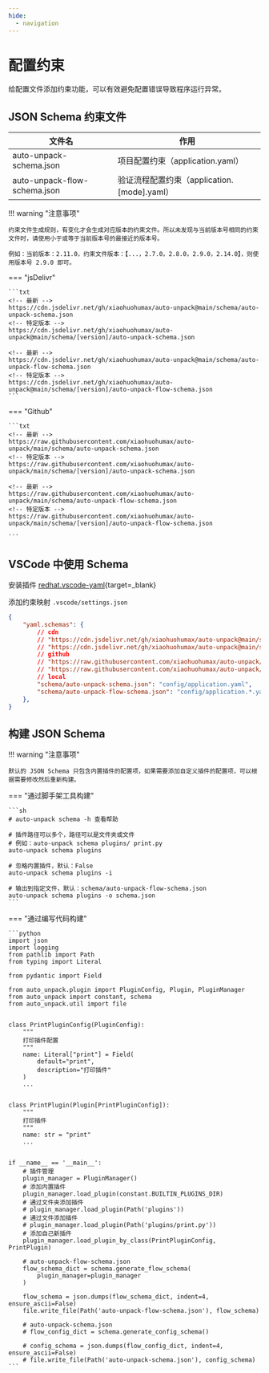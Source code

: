 ```yaml
---
hide:
  - navigation
---
```


# 配置约束

给配置文件添加约束功能，可以有效避免配置错误导致程序运行异常。

## JSON Schema 约束文件

| 文件名                       | 作用                                        |
| ---------------------------- | ------------------------------------------- |
| auto-unpack-schema.json      | 项目配置约束（application.yaml）            |
| auto-unpack-flow-schema.json | 验证流程配置约束（application.[mode].yaml） |

!!! warning "注意事项"

    约束文件生成规则，有变化才会生成对应版本的约束文件。所以未发现与当前版本号相同的约束文件时，请使用小于或等于当前版本号的最接近的版本号。

    例如：当前版本：2.11.0，约束文件版本：【...，2.7.0，2.8.0，2.9.0，2.14.0】，则使用版本号 2.9.0 即可。

=== "jsDelivr"

    ```txt
    <!-- 最新 -->
    https://cdn.jsdelivr.net/gh/xiaohuohumax/auto-unpack@main/schema/auto-unpack-schema.json
    <!-- 特定版本 -->
    https://cdn.jsdelivr.net/gh/xiaohuohumax/auto-unpack@main/schema/[version]/auto-unpack-schema.json

    <!-- 最新 -->
    https://cdn.jsdelivr.net/gh/xiaohuohumax/auto-unpack@main/schema/auto-unpack-flow-schema.json
    <!-- 特定版本 -->
    https://cdn.jsdelivr.net/gh/xiaohuohumax/auto-unpack@main/schema/[version]/auto-unpack-flow-schema.json
    ```

=== "Github"

    ```txt
    <!-- 最新 -->
    https://raw.githubusercontent.com/xiaohuohumax/auto-unpack/main/schema/auto-unpack-schema.json
    <!-- 特定版本 -->
    https://raw.githubusercontent.com/xiaohuohumax/auto-unpack/main/schema/[version]/auto-unpack-schema.json

    <!-- 最新 -->
    https://raw.githubusercontent.com/xiaohuohumax/auto-unpack/main/schema/auto-unpack-flow-schema.json
    <!-- 特定版本 -->
    https://raw.githubusercontent.com/xiaohuohumax/auto-unpack/main/schema/[version]/auto-unpack-flow-schema.json

    ```

## VSCode 中使用 Schema

安装插件 [redhat.vscode-yaml](https://marketplace.visualstudio.com/items?itemName=redhat.vscode-yaml){target=_blank}

添加约束映射 `.vscode/settings.json`

```json
{
    "yaml.schemas": {
        // cdn
        // "https://cdn.jsdelivr.net/gh/xiaohuohumax/auto-unpack@main/schema/auto-unpack-schema.json": "config/application.yaml",
        // "https://cdn.jsdelivr.net/gh/xiaohuohumax/auto-unpack@main/schema/auto-unpack-flow-schema.json": "config/application.*.yaml",
        // github
        // "https://raw.githubusercontent.com/xiaohuohumax/auto-unpack/main/schema/auto-unpack-schema.json": "config/application.yaml",
        // "https://raw.githubusercontent.com/xiaohuohumax/auto-unpack/main/schema/auto-unpack-flow-schema.json": "config/application.*.yaml",
        // local
        "schema/auto-unpack-schema.json": "config/application.yaml",
        "schema/auto-unpack-flow-schema.json": "config/application.*.yaml",
    },
}
```

## 构建 JSON Schema

!!! warning "注意事项"

    默认的 JSON Schema 只包含内置插件的配置项，如果需要添加自定义插件的配置项，可以根据需要修改然后重新构建。


=== "通过脚手架工具构建"

    ```sh
    # auto-unpack schema -h 查看帮助

    # 插件路径可以多个，路径可以是文件夹或文件
    # 例如：auto-unpack schema plugins/ print.py
    auto-unpack schema plugins

    # 忽略内置插件，默认：False
    auto-unpack schema plugins -i

    # 输出到指定文件，默认：schema/auto-unpack-flow-schema.json
    auto-unpack schema plugins -o schema.json
    ```

=== "通过编写代码构建"

    ```python
    import json
    import logging
    from pathlib import Path
    from typing import Literal

    from pydantic import Field

    from auto_unpack.plugin import PluginConfig, Plugin, PluginManager
    from auto_unpack import constant, schema
    from auto_unpack.util import file


    class PrintPluginConfig(PluginConfig):
        """
        打印插件配置
        """
        name: Literal["print"] = Field(
            default="print",
            description="打印插件"
        )
        ...


    class PrintPlugin(Plugin[PrintPluginConfig]):
        """
        打印插件
        """
        name: str = "print"
        ...


    if __name__ == '__main__':
        # 插件管理
        plugin_manager = PluginManager()
        # 添加内置插件
        plugin_manager.load_plugin(constant.BUILTIN_PLUGINS_DIR)
        # 通过文件夹添加插件
        # plugin_manager.load_plugin(Path('plugins'))
        # 通过文件添加插件
        # plugin_manager.load_plugin(Path('plugins/print.py'))
        # 添加自己新插件
        plugin_manager.load_plugin_by_class(PrintPluginConfig, PrintPlugin)

        # auto-unpack-flow-schema.json
        flow_schema_dict = schema.generate_flow_schema(
            plugin_manager=plugin_manager
        )

        flow_schema = json.dumps(flow_schema_dict, indent=4, ensure_ascii=False)
        file.write_file(Path('auto-unpack-flow-schema.json'), flow_schema)

        # auto-unpack-schema.json
        # flow_config_dict = schema.generate_config_schema()

        # config_schema = json.dumps(flow_config_dict, indent=4, ensure_ascii=False)
        # file.write_file(Path('auto-unpack-schema.json'), config_schema)
    ```
